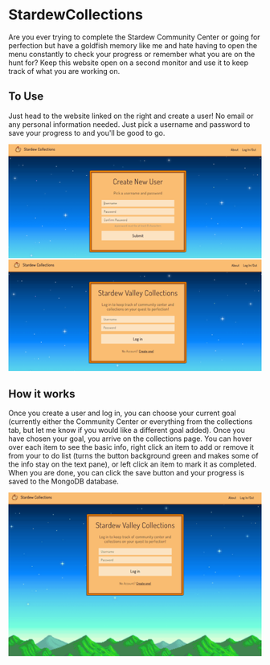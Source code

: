 # StardewCollections
Are you ever trying to complete the Stardew Community Center or going for perfection but have a goldfish memory like me and hate having to open the menu constantly to check your progress or remember what you are on the hunt for? Keep this website open on a second monitor and use it to keep track of what you are working on.

## To Use
Just head to the website linked on the right and create a user! No email or any personal information needed. Just pick a username and password to save your progress to and you'll be good to go. 

<img src="/public/images/stardew-3.png" width="700">
<img src="/public/images/stardew-2.png" width="700">

## How it works
Once you create a user and log in, you can choose your current goal (currently either the Community Center or everything from the collections tab, but let me know if you would like a different goal added).
Once you have chosen your goal, you arrive on the collections page. You can hover over each item to see the basic info, right click an item to add or remove it from your to do list (turns the button background green and makes some of the info stay on the text pane), or left click an item to mark it as completed. 
When you are done, you can click the save button and your progress is saved to the MongoDB database. 

<img src="/public/images/stardew-1.gif" width="700">
